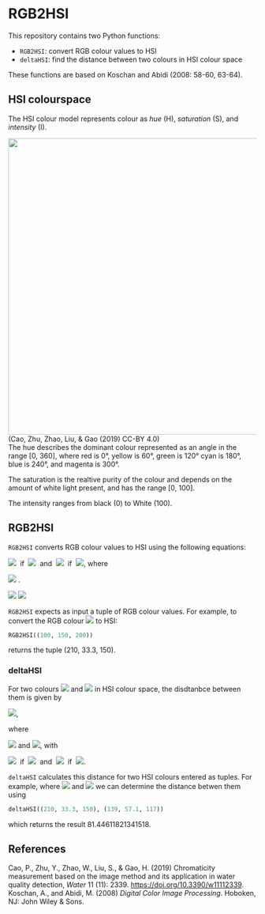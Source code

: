 # RGB2HSI
This repository contains two Python functions:

* `RGB2HSI`: convert RGB colour values to HSI
* `deltaHSI`: find the distance between two colours in HSI colour space

These functions are based on Koschan and Abidi (2008: 58-60, 63-64).

## HSI colourspace

The HSI colour model represents colour as *hue* (H), *saturation* (S), and *intensity* (I).

<img src="https://www.mdpi.com/water/water-11-02339/article_deploy/html/images/water-11-02339-g004.png" width="600">
(Cao, Zhu, Zhao, Liu, & Gao (2019) CC-BY 4.0)
<br>
The hue describes the dominant colour represented as an angle in the range [0, 360], where red is 0&#176;, yellow is 60&#176;, green is 120&#176; cyan is 180&#176;, blue is 240&#176;, and magenta is 300&#176;.

The saturation is the realtive purity of the colour and depends on the amount of white light present, and has the range [0, 100].

The intensity ranges from black (0) to White (100).

## RGB2HSI

`RGB2HSI` converts RGB colour values to HSI using the following equations:

<img src="https://render.githubusercontent.com/render/math?math=H=\delta">&nbsp;&nbsp;if&nbsp;&nbsp;<img src="https://render.githubusercontent.com/render/math?math=B\leq\G">&nbsp;&nbsp;and&nbsp;&nbsp;<img src="https://render.githubusercontent.com/render/math?math=H=360-\delta">&nbsp;&nbsp;if&nbsp;&nbsp;<img src="https://render.githubusercontent.com/render/math?math=B>G">, where

<img src="https://render.githubusercontent.com/render/math?math=\delta=arcos\Big(\frac{(R-G)%2B(R-B)}{2*SQRT((R-G)_2%2B(R-B)*(G-B))}\Big)">&nbsp;.

<img src="https://render.githubusercontent.com/render/math?math=S=1-3*\frac{min(R,G,B)}{R%2BG%2BB}">

<img src="https://render.githubusercontent.com/render/math?math=I=\frac{R%2BG%2BB}{3}">

`RGB2HSI` expects as input a tuple of RGB colour values. For example, to convert the RGB colour <img src="https://render.githubusercontent.com/render/math?math=C_{1}=(100,150,200)"> to HSI:

```Python
RGB2HSI((100, 150, 200))
```

returns the tuple (210, 33.3, 150).

### deltaHSI

For two colours <img src="https://render.githubusercontent.com/render/math?math=C_{1}=(H_{1},S_{1},I_{1})"> and <img src="https://render.githubusercontent.com/render/math?math=C_{2}=(H_{2},S_{2},I_{2})"> in HSI colour space, the disdtanbce between them is given by

<img src="https://render.githubusercontent.com/render/math?math=\Delta_{HSI}(C_{1},C_{2})=SQRT((\Delta I)^{2}%2B(\Delta C)^{2})">,

where

<img src="https://render.githubusercontent.com/render/math?math=\Delta I=|I_{1}-I_{2}"> and <img src="https://render.githubusercontent.com/render/math?math=\Delta C=SQRT(S^2_{1}%2BS^2_{2}%2B-2S_{1}S_{2}cos\theta)">, with

<img src="https://render.githubusercontent.com/render/math?math=\theta=|H_{1}-H_{2}|">&nbsp;&nbsp;if&nbsp;&nbsp;<img src="https://render.githubusercontent.com/render/math?math=|H_{1}-H_{2}|\leq\pi">&nbsp;&nbsp;and&nbsp;&nbsp;<img src="https://render.githubusercontent.com/render/math?math=\theta=2\pi-|H_{1}-H_{2}|">&nbsp;&nbsp;if&nbsp;&nbsp;<img src="https://render.githubusercontent.com/render/math?math=|H_{1}-H_{2}|>\pi">.

`deltaHSI` calculates this distance for two HSI colours entered as tuples. For example, where <img src="https://render.githubusercontent.com/render/math?math=C_{1}=(100,200,150)"> and <img src="https://render.githubusercontent.com/render/math?math=C_{2}=(139,57.1,117)"> we can determine the distance betwen them using 
```Python
deltaHSI((210, 33.3, 150), (139, 57.1, 117))
```
which returns the result 81.44611821341518.

## References
Cao, P., Zhu, Y., Zhao, W., Liu, S., & Gao, H. (2019) Chromaticity measurement based on the image method and its application in water quality detection, *Water* 11 (11): 2339. https://doi.org/10.3390/w11112339.
Koschan, A., and Abidi, M. (2008) *Digital Color Image Processing*. Hoboken, NJ: John Wiley & Sons.
